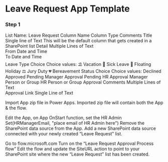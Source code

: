 # Leave Request App Template

### Step 1
List Name:  Leave Request
Column Name	Column Type	Comments
Title	Single line of Text	This will be the default column that gets created in a SharePoint list
Detail	Multiple Lines of Text	
From	Date and Time	
To	Date and Time	
Leave Type	Choice	Choice values:
⛱️ Vacation
🤒 Sick Leave
🎈 Floating Holiday
⚖️ Jury Duty
💔 Bereavement
Status	Choice	Choice values:
Declined
Approved
Pending Manager Approval
Pending HR Approval
Manager	Person or Group	
HR	Person or Group	
Approval Comments	Multiple Lines of Text	
Approval Link	Single Line of Text	

 
Import App zip file in Power Apps.
Imported zip file will contain both the App & the flow.

Edit the App, on App OnStart function, set the HR Admin
Set(HRManagerEmail, "place email of HR Admin here")
Remove the SharePoint data source from the App.
Add a new SharePoint data source connected with your newly created “Leave Request” list.

Go to flow.microsoft.com
Turn on the “Leave Request Approval Process flow”
Edit the flow and update the SiteURL action to point to your SharePoint site where the new “Leave Request” list has been created.


